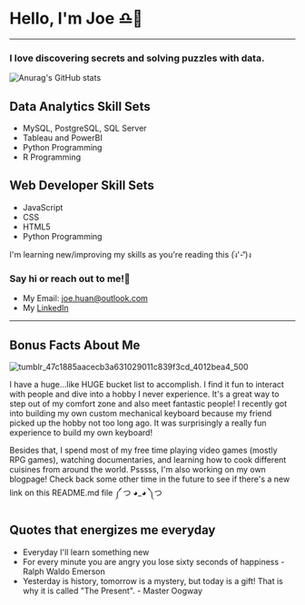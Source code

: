 # Hello, I'm Joe ♎🐯

-------------------------------------------------------------------------------------------------------------------------------------------------------------

### I love discovering secrets and solving puzzles with data. 
![Anurag's GitHub stats](https://github-readme-stats.vercel.app/api?username=joe-huan&show_icons=true)


## Data Analytics Skill Sets
- MySQL, PostgreSQL, SQL Server
- Tableau and PowerBI
- Python Programming
- R Programming

## Web Developer Skill Sets
- JavaScript
- CSS
- HTML5
- Python Programming

I'm learning new/improving my skills as you're reading this (ง︡'-'︠)ง

### Say hi or reach out to me!👋
- My Email: joe.huan@outlook.com
- My [LinkedIn](https://www.linkedin.com/in/joehuan/)



-------------------------------------------------------------------------------------------------------------------------------------------------------------
## Bonus Facts About Me
![tumblr_47c1885aacecb3a631029011c839f3cd_4012bea4_500](https://user-images.githubusercontent.com/98656729/170633006-b89bac5e-99bc-4d65-85b8-352003563506.gif)

I have a huge...like HUGE bucket list to accomplish. I find it fun to interact with people and dive into a hobby I never experience. It's a great way to step out of my comfort zone and also meet fantastic people! I recently got into building my own custom mechanical keyboard because my friend picked up the hobby not too long ago. It was surprisingly a really fun experience to build my own keyboard!

Besides that, I spend most of my free time playing video games (mostly RPG games), watching documentaries, and learning how to cook different cuisines from around the world. Psssss, I'm also working on my own blogpage! Check back some other time in the future to see if there's a new link on this README.md file ༼ つ ◕_◕ ༽つ

## Quotes that energizes me everyday
- Everyday I'll learn something new 
- For every minute you are angry you lose sixty seconds of happiness - Ralph Waldo Emerson
- Yesterday is history, tomorrow is a mystery, but today is a gift! That is why it is called "The Present". - Master Oogway

<!---
Joe-huan/Joe-huan is a ✨ special ✨ repository because its `README.md` (this file) appears on your GitHub profile.
You can click the Preview link to take a look at your changes.
--->
